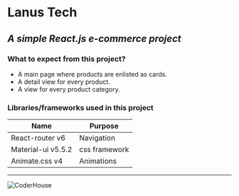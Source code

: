 # Lanus Tech

## _A simple React.js e-commerce project_

### What to expect from this project?

- A main page where products are enlisted as cards.
- A detail view for every product.
- A view for every product category.

### Libraries/frameworks used in this project

| Name               | Purpose       |
| ------------------ | ------------- |
| React-router v6    | Navigation    |
| Material-ui v5.5.2 | css framework |
| Animate.css v4     | Animations    |

---

![CoderHouse](https://is2-ssl.mzstatic.com/image/thumb/Purple116/v4/b8/aa/5a/b8aa5aa3-fa49-9e2b-a93a-552dc84f4bd0/source/256x256bb.jpg)
